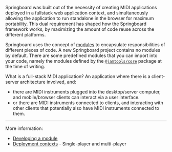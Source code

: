 Springboard was built out of the necessity of creating MIDI applications deployed in a fullstack web application context, and simultaneously allowing the application to run standalone in the browser for maximum portability. This dual requirement has shaped how the Springboard framework works, by maximizing the amount of code reuse across the different platforms.

Springboard uses the concept of [modules](./module-development.md) to encapsulate responsibilities of different pieces of code. A new Springboard project contains no modules by default. There are some predefined modules that you can import into your code, namely the modules defined by the [`@jamtools/core`](https://github.com/jamtools/jamtools/tree/main/packages/jamtools/core/modules) package at the time of writing.

What is a full-stack MIDI application? An application where there is a client-server architecture involved, and:
- there are MIDI instruments plugged into the desktop/server computer, and mobile/browser clients can interact via a user interface.
- or there are MIDI instruments connected to clients, and interacting with other clients that potentially also have MIDI instruments connected to them.

---

More information:

- [Developing a module](./module-development.md)
- [Deployment contexts](./deployment-contexts/deployment-contexts.md) - Single-player and multi-player
